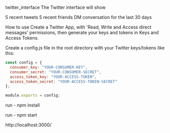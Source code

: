 twitter_interface
The Twitter interface will show

5 recent tweets 5 recent friends DM conversation for the last 30 days



How to use
Create a Twitter App, with 'Read, Write and Access direct messages' permissions, then generate your keys and tokens in Keys and Access Tokens.

Create a config.js file in the root directory with your Twitter keys/tokens like this:

```javascript
const config = {
  consumer_key: "YOUR-CONSUMER-KEY",
  consumer_secret: "YOUR-CONSUMER-SECRET",
  access_token_key: "YOUR-ACCESS-TOKEN",
  access_token_secret: "YOUR-ACCESS-TOKEN-SECRET"
};

module.exports = config;
```

run - npm install

run - npm start

http://localhost:3000/
